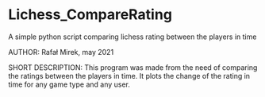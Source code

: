 # Lichess_CompareRating
A simple python script comparing lichess rating between the players in time

AUTHOR: Rafał Mirek, may 2021

SHORT DESCRIPTION:
This program was made from the need of comparing the ratings between the players in time. It plots the change of the rating in time for any game type and any user. 
